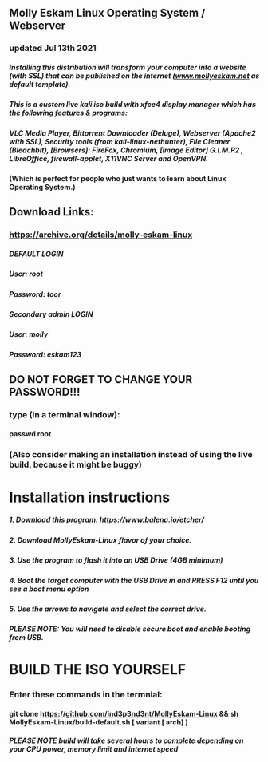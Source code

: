 
## Molly Eskam Linux Operating System / Webserver
### updated Jul 13th 2021
##### Installing this distribution will transform your computer into a website (with SSL) that can be published on the internet (www.mollyeskam.net as default template). 

#####  This is a custom live kali iso build with xfce4 display manager which has the following features & programs:
#####  VLC Media Player, Bittorrent Downloader (Deluge), Webserver (Apache2 with SSL), Security tools (from kali-linux-nethunter), File Cleaner (Bleachbit), [Browsers]: FireFox, Chromium, [Image Editor] G.I.M.P2 , LibreOffice, firewall-applet, X11VNC Server and OpenVPN.
#### (Which is perfect for people who just wants to learn about Linux Operating System.)

## Download Links:
### https://archive.org/details/molly-eskam-linux

#####  DEFAULT LOGIN
#####  User: root
#####  Password: toor

#####  Secondary admin LOGIN
#####  User: molly
#####  Password: eskam123

## DO NOT FORGET TO CHANGE YOUR PASSWORD!!!
### type (In a terminal window):
#### passwd root
### (Also consider making an installation instead of using the live build, because it might be buggy)


# Installation instructions
#####  1. Download this program: https://www.balena.io/etcher/
#####  2. Download MollyEskam-Linux flavor of your choice.
#####  3. Use the program to flash it into an USB Drive (4GB minimum)
#####  4. Boot the target computer with the USB Drive in and PRESS F12 until you see a boot menu option
#####  5. Use the arrows to navigate and select the correct drive.
#####  PLEASE NOTE: You will need to disable secure boot and enable booting from USB. 


# BUILD THE ISO YOURSELF
### Enter these commands in the termnial:
#### git clone https://github.com/ind3p3nd3nt/MollyEskam-Linux && sh MollyEskam-Linux/build-default.sh [ variant [ arch] ]
##### PLEASE NOTE build will take several hours to complete depending on your CPU power, memory limit and internet speed
